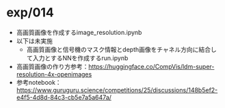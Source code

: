 # exp/014

- 高画質画像を作成するimage_resolution.ipynb
- 以下は未実施
  - 高画質画像と信号機のマスク情報とdepth画像をチャネル方向に結合して入力とするNNを作成するrun.ipynb
- 高画質画像の作り方参考：https://huggingface.co/CompVis/ldm-super-resolution-4x-openimages
- 参考notebook：https://www.guruguru.science/competitions/25/discussions/148b5ef2-e4f5-4d8d-84c3-cb5e7a5a647a/
